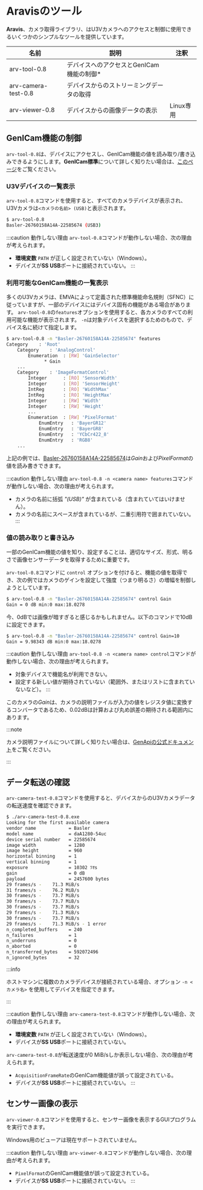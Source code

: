  # Aravisのツール

 **Aravis**、カメラ取得ライブラリ、はU3Vカメラへのアクセスと制御に使用できるいくつかのシンプルなツールを提供しています。
 
 | 名前 | 説明 | 注釈 |
 | --------   | ------- | ------- |
 | arv-tool-0.8 | デバイスへのアクセスとGenICam機能の制御* |
 | arv-camera-test-0.8 | デバイスからのストリーミングデータの取得 |
 | arv-viewer-0.8 | デバイスからの画像データの表示 | Linux専用|
 
 ## GenICam機能の制御
 
 `arv-tool-0.8`は、デバイスにアクセスし、GenICam機能の値を読み取り/書き込みできるようにします。**GenICam標準**について詳しく知りたい場合は、[このページ](../../lessons/camera.md#genicam)をご覧ください。
 
 ### U3Vデバイスの一覧表示
 
 `arv-tool-0.8`コマンドを使用すると、すべてのカメラデバイスが表示され、U3Vカメラは`<カメラの名前> (USB)`と表示されます。
 
 ```bash title="arv-tool-0.8"
 $ arv-tool-0.8 
 Basler-26760158A14A-22585674 (USB3)
 ```
 
 :::caution 動作しない理由
 `arv-tool-0.8`コマンドが動作しない場合、次の理由が考えられます。
 * **環境変数** `PATH` が正しく設定されていない（Windows）。
 * デバイスが**SS USB**ポートに接続されていない。
 :::
 
 ### 利用可能なGenICam機能の一覧表示
 
 多くのU3Vカメラは、EMVAによって定義された標準機能命名規則（SFNC）に従っていますが、一部のデバイスにはデバイス固有の機能がある場合があります。 `arv-tool-0.8`の`features`オプションを使用すると、各カメラのすべての利用可能な機能が表示されます。 `-n`は対象デバイスを選択するためのもので、デバイス名に続けて指定します。
 
 ```bash title="arv-tool-0.8 -n <camera name> features"
 $ arv-tool-0.8 -n "Basler-26760158A14A-22585674" features
 Category    : 'Root'
     Category    : 'AnalogControl'
         Enumeration  : [RW] 'GainSelector'
               * Gain
     ...
     Category    : 'ImageFormatControl'
         Integer      : [RO] 'SensorWidth'
         Integer      : [RO] 'SensorHeight'
         IntReg       : [RO] 'WidthMax'
         IntReg       : [RO] 'HeightMax'
         Integer      : [RW] 'Width'
         Integer      : [RW] 'Height'
         ...
         Enumeration  : [RW] 'PixelFormat'
             EnumEntry   : 'BayerGR12'
             EnumEntry   : 'BayerGR8'
             EnumEntry   : 'YCbCr422_8'
             EnumEntry   : 'RGB8'
     ...
 ```
 
 上記の例では、[Basler-26760158A14A-22585674](https://www.baslerweb.com/en/products/cameras/area-scan-cameras/dart/daa1280-54uc-cs-mount/)は*Gain*および*PixelFormat*の値を読み書きできます。
 
 :::caution 動作しない理由
 `arv-tool-0.8 -n <camera name> features`コマンドが動作しない場合、次の理由が考えられます。
 * カメラの名前に括弧 *"(USB)"* が含まれている（含まれていてはいけません）。
 * カメラの名前にスペースが含まれているが、二重引用符で囲まれていない。
 :::
 
 ### 値の読み取りと書き込み
 
 一部のGenICam機能の値を知り、設定することは、適切なサイズ、形式、明るさで画像センサーデータを取得するために重要です。
 
 `arv-tool-0.8`コマンドに `control` オプションを付けると、機能の値を取得でき、次の例ではカメラのゲインを設定して強度（つまり明るさ）の増幅を制御しようとしています。
 
 ```bash title="arv-tool-0.8 -n <camera name> control <feature name>"
 $ arv-tool-0.8 -n "Basler-26760158A14A-22585674" control Gain
 Gain = 0 dB min:0 max:18.0278
 ```
 
 今、0dBでは画像が暗すぎると感じるかもしれません。以下のコマンドで10dBに設定できます。
 
 ```bash title="arv-tool-0.8 -n <camera name> control <feature name>=<new value>"
 $ arv-tool-0.8 -n "Basler-26760158A14A-22585674" control Gain=10
 Gain = 9.98343 dB min:0 max:18.0278
 ```
 
 :::caution 動作しない理由
 `arv-tool-0.8 -n <camera name> control`コマンドが動作しない場合、次の理由が考えられます。
 * 対象デバイスで機能名が利用できない。
 * 設定する新しい値が期待されていない（範囲外、またはリストに含まれていないなど）。
 :::
 
 このカメラの*Gain*は、カメラの説明ファイルが入力の値をレジスタ値に変換するコンバータであるため、0.02dBは計算および丸め誤差の期待される範囲内にあります。
 
 :::note
 
 カメラ説明ファイルについて詳しく知りたい場合は、[GenApiの公式ドキュメント](https://www.emva.org/standards-technology/genicam/introduction-new/)をご覧ください。
 
 :::
 
 ## データ転送の確認
 
 `arv-camera-test-0.8`コマンドを使用すると、デバイスからのU3Vカメラデータの転送速度を確認できます。
 
 ```bash title="arv-camera-test-0.8 -n <camera name>"
 $ ./arv-camera-test-0.8.exe
 Looking for the first available camera
 vendor name            = Basler
 model name             = daA1280-54uc
 device serial number   = 22585674
 image width            = 1280
 image height           = 960
 horizontal binning     = 1
 vertical binning       = 1
 exposure               = 10302 ﾂｵs
 gain                   = 0 dB
 payload                = 2457600 bytes
 29 frames/s -    71.3 MiB/s
 31 frames/s -    76.2 MiB/s
 30 frames/s -    73.7 MiB/s
 30 frames/s -    73.7 MiB/s
 30 frames/s -    73.7 MiB/s
 29 frames/s -    71.3 MiB/s
 30 frames/s -    73.7 MiB/s
 29 frames/s -    71.3 MiB/s - 1 error
 n_completed_buffers    = 240
 n_failures             = 1
 n_underruns            = 0
 n_aborted              = 0
 n_transferred_bytes    = 592072496
 n_ignored_bytes        = 32
 ```
 
 :::info
 
 ホストマシンに複数のカメラデバイスが接続されている場合、オプション `-n <カメラ名>` を使用してデバイスを指定できます。
 
 :::
 
 :::caution 動作しない理由
 `arv-camera-test-0.8`コマンドが動作しない場合、次の理由が考えられます。
 * **環境変数** `PATH` が正しく設定されていない（Windows）。
 * デバイスが**SS USB**ポートに接続されていない。
 
 `arv-camera-test-0.8`が転送速度が0 MiB/sしか表示しない場合、次の理由が考えられます。
 * `AcquisitionFrameRate`のGenICam機能値が誤って設定されている。
 * デバイスが**SS USB**ポートに接続されていない。
 :::
 
 ## センサー画像の表示
 
 `arv-viewer-0.8`コマンドを使用すると、センサー画像を表示するGUIプログラムを実行できます。
 
 Windows用のビューアは現在サポートされていません。
 
 :::caution 動作しない理由
 `arv-viewer-0.8`コマンドが動作しない場合、次の理由が考えられます。
 * `PixelFormat`のGenICam機能値が誤って設定されている。
 * デバイスが**SS USB**ポートに接続されていない。
 :::
